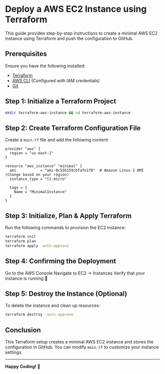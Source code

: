 # Deploy a AWS EC2 Instance using Terraform

This guide provides step-by-step instructions to create a minimal AWS EC2 instance using Terraform and push the configuration to GitHub.

## Prerequisites

Ensure you have the following installed:
- [Terraform](https://developer.hashicorp.com/terraform/downloads)
- [AWS CLI](https://aws.amazon.com/cli/) (Configured with IAM credentials)
- [Git](https://git-scm.com/downloads)

## Step 1: Initialize a Terraform Project

```bash
mkdir terraform-aws-instance && cd terraform-aws-instance
```

## Step 2: Create Terraform Configuration File

Create a `main.tf` file and add the following content:

```hcl
provider "aws" {
  region = "us-east-1"
}

resource "aws_instance" "minimal" {
  ami           = "ami-0c55b159cbfafe1f0"  # Amazon Linux 2 AMI (Change based on your region)
  instance_type = "t2.micro"

  tags = {
    Name = "MinimalInstance"
  }
}
```

## Step 3: Initialize, Plan & Apply Terraform

Run the following commands to provision the EC2 instance:

```bash
terraform init
terraform plan
terraform apply -auto-approve
```

## Step 4: Confirming the Deployment
Go to the AWS Console
Navigate to EC2 → Instances
Verify that your instance is running 🎉

## Step 5: Destroy the Instance (Optional)

To delete the instance and clean up resources:

```bash
terraform destroy -auto-approve
```

## Conclusion

This Terraform setup creates a minimal AWS EC2 instance and stores the configuration in GitHub. You can modify `main.tf` to customize your instance settings.

---

**Happy Coding! 🚀**
